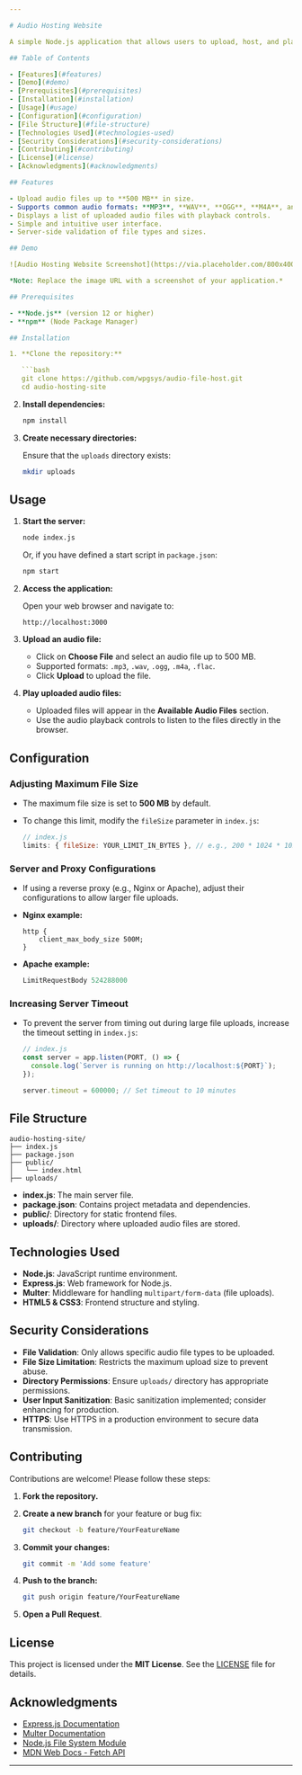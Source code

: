 ```yaml
---

# Audio Hosting Website

A simple Node.js application that allows users to upload, host, and play audio files. The application supports large files up to 500 MB, accommodating uploads equivalent to two common music albums.

## Table of Contents

- [Features](#features)
- [Demo](#demo)
- [Prerequisites](#prerequisites)
- [Installation](#installation)
- [Usage](#usage)
- [Configuration](#configuration)
- [File Structure](#file-structure)
- [Technologies Used](#technologies-used)
- [Security Considerations](#security-considerations)
- [Contributing](#contributing)
- [License](#license)
- [Acknowledgments](#acknowledgments)

## Features

- Upload audio files up to **500 MB** in size.
- Supports common audio formats: **MP3**, **WAV**, **OGG**, **M4A**, and **FLAC**.
- Displays a list of uploaded audio files with playback controls.
- Simple and intuitive user interface.
- Server-side validation of file types and sizes.

## Demo

![Audio Hosting Website Screenshot](https://via.placeholder.com/800x400.png?text=Audio+Hosting+Website+Screenshot)

*Note: Replace the image URL with a screenshot of your application.*

## Prerequisites

- **Node.js** (version 12 or higher)
- **npm** (Node Package Manager)

## Installation

1. **Clone the repository:**

   ```bash
   git clone https://github.com/wpgsys/audio-file-host.git
   cd audio-hosting-site
   ```

2. **Install dependencies:**

   ```bash
   npm install
   ```

3. **Create necessary directories:**

   Ensure that the `uploads` directory exists:

   ```bash
   mkdir uploads
   ```

## Usage

1. **Start the server:**

   ```bash
   node index.js
   ```

   Or, if you have defined a start script in `package.json`:

   ```bash
   npm start
   ```

2. **Access the application:**

   Open your web browser and navigate to:

   ```
   http://localhost:3000
   ```

3. **Upload an audio file:**

   - Click on **Choose File** and select an audio file up to 500 MB.
   - Supported formats: `.mp3`, `.wav`, `.ogg`, `.m4a`, `.flac`.
   - Click **Upload** to upload the file.

4. **Play uploaded audio files:**

   - Uploaded files will appear in the **Available Audio Files** section.
   - Use the audio playback controls to listen to the files directly in the browser.

## Configuration

### Adjusting Maximum File Size

- The maximum file size is set to **500 MB** by default.
- To change this limit, modify the `fileSize` parameter in `index.js`:

  ```javascript
  // index.js
  limits: { fileSize: YOUR_LIMIT_IN_BYTES }, // e.g., 200 * 1024 * 1024 for 200 MB
  ```

### Server and Proxy Configurations

- If using a reverse proxy (e.g., Nginx or Apache), adjust their configurations to allow larger file uploads.
- **Nginx example:**

  ```nginx
  http {
      client_max_body_size 500M;
  }
  ```

- **Apache example:**

  ```apache
  LimitRequestBody 524288000
  ```

### Increasing Server Timeout

- To prevent the server from timing out during large file uploads, increase the timeout setting in `index.js`:

  ```javascript
  // index.js
  const server = app.listen(PORT, () => {
    console.log(`Server is running on http://localhost:${PORT}`);
  });

  server.timeout = 600000; // Set timeout to 10 minutes
  ```

## File Structure

```
audio-hosting-site/
├── index.js
├── package.json
├── public/
│   └── index.html
├── uploads/
```

- **index.js**: The main server file.
- **package.json**: Contains project metadata and dependencies.
- **public/**: Directory for static frontend files.
- **uploads/**: Directory where uploaded audio files are stored.

## Technologies Used

- **Node.js**: JavaScript runtime environment.
- **Express.js**: Web framework for Node.js.
- **Multer**: Middleware for handling `multipart/form-data` (file uploads).
- **HTML5 & CSS3**: Frontend structure and styling.

## Security Considerations

- **File Validation**: Only allows specific audio file types to be uploaded.
- **File Size Limitation**: Restricts the maximum upload size to prevent abuse.
- **Directory Permissions**: Ensure `uploads/` directory has appropriate permissions.
- **User Input Sanitization**: Basic sanitization implemented; consider enhancing for production.
- **HTTPS**: Use HTTPS in a production environment to secure data transmission.

## Contributing

Contributions are welcome! Please follow these steps:

1. **Fork the repository.**
2. **Create a new branch** for your feature or bug fix:

   ```bash
   git checkout -b feature/YourFeatureName
   ```

3. **Commit your changes:**

   ```bash
   git commit -m 'Add some feature'
   ```

4. **Push to the branch:**

   ```bash
   git push origin feature/YourFeatureName
   ```

5. **Open a Pull Request**.

## License

This project is licensed under the **MIT License**. See the [LICENSE](LICENSE) file for details.

## Acknowledgments

- [Express.js Documentation](https://expressjs.com/)
- [Multer Documentation](https://github.com/expressjs/multer)
- [Node.js File System Module](https://nodejs.org/api/fs.html)
- [MDN Web Docs - Fetch API](https://developer.mozilla.org/en-US/docs/Web/API/Fetch_API)

---
```

